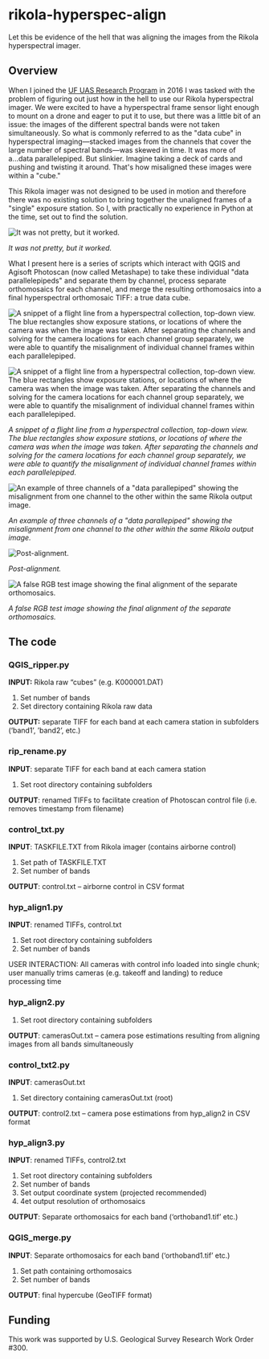 # rikola-hyperspec-align
Let this be evidence of the hell that was aligning the images from the Rikola hyperspectral imager.

## Overview
When I joined the [UF UAS Research Program](https://uas.ifas.ufl.edu/) in 2016 I was tasked with the problem of figuring out just how in the hell to use our Rikola hyperspectral imager. We were excited to have a hyperspectral frame sensor light enough to mount on a drone and eager to put it to use, but there was a little bit of an issue: the images of the different spectral bands were not taken simultaneously. So what is commonly referred to as the "data cube" in hyperspectral imaging—stacked images from the channels that cover the large number of spectral bands—was skewed in time. It was more of a...data parallelepiped. But slinkier. Imagine taking a deck of cards and pushing and twisting it around. That's how misaligned these images were within a "cube."

This Rikola imager was not designed to be used in motion and therefore there was no existing solution to bring together the unaligned frames of a "single" exposure station. So I, with practically no experience in Python at the time, set out to find the solution.

![It was not pretty, but it worked.](figures/overview.png)

*It was not pretty, but it worked.*

What I present here is a series of scripts which interact with QGIS and Agisoft Photoscan (now called Metashape) to take these individual "data parallelepipeds" and separate them by channel, process separate orthomosaics for each channel, and merge the resulting orthomosaics into a final hyperspectral orthomosaic TIFF: a true data cube.

![A snippet of a flight line from a hyperspectral collection, top-down view. The blue rectangles show exposure stations, or locations of where the camera was when the image was taken. After separating the channels and solving for the camera locations for each channel group separately, we were able to quantify the misalignment of individual channel frames within each parallelepiped.](figures/flightline.png)

![A snippet of a flight line from a hyperspectral collection, top-down view. The blue rectangles show exposure stations, or locations of where the camera was when the image was taken. After separating the channels and solving for the camera locations for each channel group separately, we were able to quantify the misalignment of individual channel frames within each parallelepiped.](figures/triplet_3-6-9.png)

*A snippet of a flight line from a hyperspectral collection, top-down view. The blue rectangles show exposure stations, or locations of where the camera was when the image was taken. After separating the channels and solving for the camera locations for each channel group separately, we were able to quantify the misalignment of individual channel frames within each parallelepiped.*

![An example of three channels of a "data parallepiped" showing the misalignment from one channel to the other within the same Rikola output image.](figures/pre-alignment.gif)

*An example of three channels of a "data parallepiped" showing the misalignment from one channel to the other within the same Rikola output image.*

![Post-alignment.](figures/post-alignment.gif)

*Post-alignment.*

![A false RGB test image showing the final alignment of the separate orthomosaics.](figures/merged_false-rgb.png)

*A false RGB test image showing the final alignment of the separate orthomosaics.*

## The code

### QGIS_ripper.py

**INPUT:** Rikola raw “cubes” (e.g. K000001.DAT)

1. Set number of bands
2. Set directory containing Rikola raw data

**OUTPUT:** separate TIFF for each band at each camera station in subfolders (‘band1’, ’band2’, etc.)

### rip_rename.py

**INPUT**: separate TIFF for each band at each camera station

1. Set root directory containing subfolders

**OUTPUT**: renamed TIFFs to facilitate creation of Photoscan control file (i.e. removes timestamp from filename)

### control_txt.py

**INPUT**: TASKFILE.TXT from Rikola imager (contains airborne control)

1. Set path of TASKFILE.TXT
2. Set number of bands

**OUTPUT**: control.txt – airborne control in CSV format

### hyp_align1.py

**INPUT**: renamed TIFFs, control.txt

1. Set root directory containing subfolders
2. Set number of bands

USER INTERACTION: All cameras with control info loaded into single chunk; user manually trims cameras (e.g. takeoff and landing) to reduce processing time

### hyp_align2.py


1. Set root directory containing subfolders

**OUTPUT**: camerasOut.txt – camera pose estimations resulting from aligning images from all bands simultaneously

### control_txt2.py

**INPUT**: camerasOut.txt

1. Set directory containing camerasOut.txt (root)

**OUTPUT**: control2.txt – camera pose estimations from hyp_align2 in CSV format 

### hyp_align3.py

**INPUT**: renamed TIFFs, control2.txt

1. Set root directory containing subfolders
2. Set number of bands
3. Set output coordinate system (projected recommended)
4. 4et output resolution of orthomosaics

**OUTPUT**: Separate orthomosaics for each band (‘orthoband1.tif’ etc.)

### QGIS_merge.py

**INPUT**: Separate orthomosaics for each band (‘orthoband1.tif’ etc.)

1. Set path containing orthomosaics
2. Set number of bands

**OUTPUT**: final hypercube (GeoTIFF format)

## Funding

This work was supported by U.S. Geological Survey Research Work Order #300.

